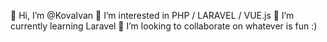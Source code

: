 👋 Hi, I’m @KovaIvan
👀 I’m interested in PHP / LARAVEL / VUE.js
🌱 I’m currently learning Laravel
💞️ I’m looking to collaborate on whatever is fun :)


<!---
KovaIvan/KovaIvan is a ✨ special ✨ repository because its `README.md` (this file) appears on your GitHub profile.
You can click the Preview link to take a look at your changes.
--->

